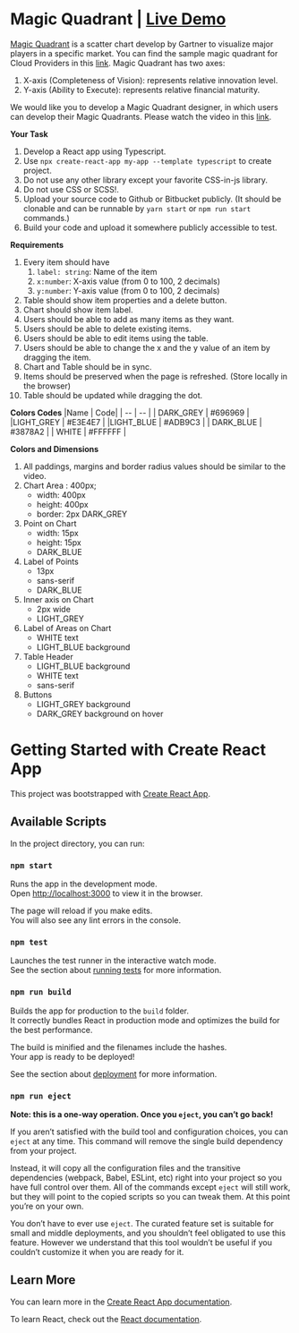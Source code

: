 # Magic Quadrant | <a href="https://magic-quadrant-80769.web.app/">Live Demo</a>

[Magic Quadrant](https://en.wikipedia.org/wiki/Magic_Quadrant) is a scatter chart develop by Gartner to visualize major players in a specific market. You can find the sample magic quadrant for Cloud Providers in this [link](https://aws.amazon.com/blogs/aws/aws-named-as-a-cloud-leader-for-the-10th-consecutive-year-in-gartners-infrastructure-platform-services-magic-quadrant/).
Magic Quadrant has two axes:
 1. X-axis (Completeness of Vision): represents relative innovation level.
 2. Y-axis (Ability to Execute): represents relative financial maturity.

We would like you to develop a Magic Quadrant designer, in which users can develop their Magic Quadrants. Please watch the video in this [link](https://youtu.be/RF5xhFNzhYI).

**Your Task**
1. Develop a React app using Typescript.
2. Use `npx create-react-app my-app --template typescript` to create project.
3. Do not use any other library except your favorite CSS-in-js library.
4. Do not use CSS or SCSS!.
5. Upload your source code to Github or Bitbucket publicly. (It should be clonable and can be runnable by `yarn start` or `npm run start` commands.)
6. Build your code and upload it somewhere publicly accessible to test.

**Requirements**

 1. Every item should have
	 1. `label: string`: Name of the item
	 2. `x:number`: X-axis value (from 0 to 100, 2 decimals)
	 3. `y:number`: Y-axis value (from 0 to 100, 2 decimals)
 2. Table should show item properties and a delete button.
 3. Chart should show item label.
 4. Users should be able to add as many items as they want.
 5. Users should be able to delete existing items.
 6. Users should be able to edit items using the table.
 7. Users should be able to change the x and the y value of an item by dragging the item.
 8. Chart and Table should be in sync.
 9. Items should be preserved when the page is refreshed. (Store locally in the browser)
 10. Table should be updated while dragging the dot.

**Colors Codes**
|Name | Code|
| -- | -- |
| DARK_GREY | #696969 |
|LIGHT_GREY | #E3E4E7 |
|LIGHT_BLUE | #ADB9C3 |
| DARK_BLUE | #3878A2 |
| WHITE | #FFFFFF |

**Colors and Dimensions**

 1. All paddings, margins and border radius values should be similar to the video.
 2. Chart Area : 400px;
	 - width: 400px
	 - height: 400px
	 - border: 2px DARK_GREY
 3. Point on Chart
	 - width: 15px
	 - height: 15px
	 - DARK_BLUE
 4. Label of Points
	 - 13px
	 - sans-serif
	 - DARK_BLUE
 5. Inner axis on Chart
	 - 2px wide
	 - LIGHT_GREY
 6. Label of Areas on Chart
	 - WHITE text
	 - LIGHT_BLUE background
 7. Table Header
	 - LIGHT_BLUE background
	 - WHITE text
	 - sans-serif
8. Buttons
	- LIGHT_GREY background
	- DARK_GREY background on hover 

# Getting Started with Create React App

This project was bootstrapped with [Create React App](https://github.com/facebook/create-react-app).

## Available Scripts

In the project directory, you can run:

### `npm start`

Runs the app in the development mode.\
Open [http://localhost:3000](http://localhost:3000) to view it in the browser.

The page will reload if you make edits.\
You will also see any lint errors in the console.

### `npm test`

Launches the test runner in the interactive watch mode.\
See the section about [running tests](https://facebook.github.io/create-react-app/docs/running-tests) for more information.

### `npm run build`

Builds the app for production to the `build` folder.\
It correctly bundles React in production mode and optimizes the build for the best performance.

The build is minified and the filenames include the hashes.\
Your app is ready to be deployed!

See the section about [deployment](https://facebook.github.io/create-react-app/docs/deployment) for more information.

### `npm run eject`

**Note: this is a one-way operation. Once you `eject`, you can’t go back!**

If you aren’t satisfied with the build tool and configuration choices, you can `eject` at any time. This command will remove the single build dependency from your project.

Instead, it will copy all the configuration files and the transitive dependencies (webpack, Babel, ESLint, etc) right into your project so you have full control over them. All of the commands except `eject` will still work, but they will point to the copied scripts so you can tweak them. At this point you’re on your own.

You don’t have to ever use `eject`. The curated feature set is suitable for small and middle deployments, and you shouldn’t feel obligated to use this feature. However we understand that this tool wouldn’t be useful if you couldn’t customize it when you are ready for it.

## Learn More

You can learn more in the [Create React App documentation](https://facebook.github.io/create-react-app/docs/getting-started).

To learn React, check out the [React documentation](https://reactjs.org/).
